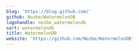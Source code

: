 ```yaml
---
blog: 'https://blog.github.com/'
github: Nozbe/WatermelonDB
logohandle: nozbe_watermelondb
sort: watermelondb
title: WatermelonDB
website: 'https://github.com/Nozbe/WatermelonDB'
---
```

